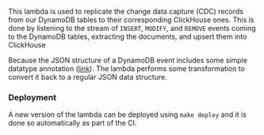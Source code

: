 This lambda is used to replicate the change data capture (CDC) records
from our DynamoDB tables to their corresponding ClickHouse ones. This
is done by listening to the stream of `INSERT`, `MODIFY`, and `REMOVE`
events coming to the DynamoDB tables, extracting the documents, and upsert
them into ClickHouse

Because the JSON structure of a DynamoDB event includes some simple
datatype annotation ([link](https://docs.aws.amazon.com/amazondynamodb/latest/APIReference/API_streams_AttributeValue.html)).
The lambda performs some transformation to convert it back to a regular
JSON data structure.

### Deployment

A new version of the lambda can be deployed using `make deploy` and it
is done so automatically as part of the CI.
